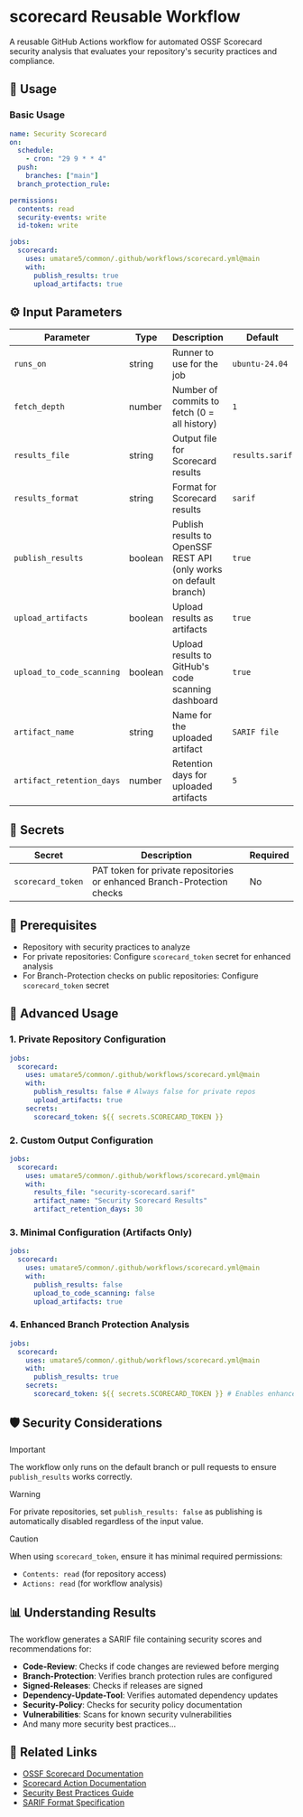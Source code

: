 # scorecard Reusable Workflow

A reusable GitHub Actions workflow for automated OSSF Scorecard security analysis that evaluates your repository's security practices and compliance.

## 🚀 Usage

### Basic Usage

```yaml
name: Security Scorecard
on:
  schedule:
    - cron: "29 9 * * 4"
  push:
    branches: ["main"]
  branch_protection_rule:

permissions:
  contents: read
  security-events: write
  id-token: write

jobs:
  scorecard:
    uses: umatare5/common/.github/workflows/scorecard.yml@main
    with:
      publish_results: true
      upload_artifacts: true
```

## ⚙️ Input Parameters

| Parameter                 | Type    | Description                                                        | Default         |
| ------------------------- | ------- | ------------------------------------------------------------------ | --------------- |
| `runs_on`                 | string  | Runner to use for the job                                          | `ubuntu-24.04`  |
| `fetch_depth`             | number  | Number of commits to fetch (0 = all history)                       | `1`             |
| `results_file`            | string  | Output file for Scorecard results                                  | `results.sarif` |
| `results_format`          | string  | Format for Scorecard results                                       | `sarif`         |
| `publish_results`         | boolean | Publish results to OpenSSF REST API (only works on default branch) | `true`          |
| `upload_artifacts`        | boolean | Upload results as artifacts                                        | `true`          |
| `upload_to_code_scanning` | boolean | Upload results to GitHub's code scanning dashboard                 | `true`          |
| `artifact_name`           | string  | Name for the uploaded artifact                                     | `SARIF file`    |
| `artifact_retention_days` | number  | Retention days for uploaded artifacts                              | `5`             |

## 🔐 Secrets

| Secret            | Description                                                             | Required |
| ----------------- | ----------------------------------------------------------------------- | -------- |
| `scorecard_token` | PAT token for private repositories or enhanced Branch-Protection checks | No       |

## 📝 Prerequisites

- Repository with security practices to analyze
- For private repositories: Configure `scorecard_token` secret for enhanced analysis
- For Branch-Protection checks on public repositories: Configure `scorecard_token` secret

## 📖 Advanced Usage

### 1. Private Repository Configuration

```yaml
jobs:
  scorecard:
    uses: umatare5/common/.github/workflows/scorecard.yml@main
    with:
      publish_results: false # Always false for private repos
      upload_artifacts: true
    secrets:
      scorecard_token: ${{ secrets.SCORECARD_TOKEN }}
```

### 2. Custom Output Configuration

```yaml
jobs:
  scorecard:
    uses: umatare5/common/.github/workflows/scorecard.yml@main
    with:
      results_file: "security-scorecard.sarif"
      artifact_name: "Security Scorecard Results"
      artifact_retention_days: 30
```

### 3. Minimal Configuration (Artifacts Only)

```yaml
jobs:
  scorecard:
    uses: umatare5/common/.github/workflows/scorecard.yml@main
    with:
      publish_results: false
      upload_to_code_scanning: false
      upload_artifacts: true
```

### 4. Enhanced Branch Protection Analysis

```yaml
jobs:
  scorecard:
    uses: umatare5/common/.github/workflows/scorecard.yml@main
    with:
      publish_results: true
    secrets:
      scorecard_token: ${{ secrets.SCORECARD_TOKEN }} # Enables enhanced checks
```

## 🛡️ Security Considerations

> [!IMPORTANT]
> The workflow only runs on the default branch or pull requests to ensure `publish_results` works correctly.

> [!WARNING]
> For private repositories, set `publish_results: false` as publishing is automatically disabled regardless of the input value.

> [!CAUTION]
> When using `scorecard_token`, ensure it has minimal required permissions:
>
> - `Contents: read` (for repository access)
> - `Actions: read` (for workflow analysis)

## 📊 Understanding Results

The workflow generates a SARIF file containing security scores and recommendations for:

- **Code-Review**: Checks if code changes are reviewed before merging
- **Branch-Protection**: Verifies branch protection rules are configured
- **Signed-Releases**: Checks if releases are signed
- **Dependency-Update-Tool**: Verifies automated dependency updates
- **Security-Policy**: Checks for security policy documentation
- **Vulnerabilities**: Scans for known security vulnerabilities
- And many more security best practices...

## 🔗 Related Links

- [OSSF Scorecard Documentation](https://github.com/ossf/scorecard)
- [Scorecard Action Documentation](https://github.com/ossf/scorecard-action)
- [Security Best Practices Guide](https://docs.github.com/en/code-security)
- [SARIF Format Specification](https://sarifweb.azurewebsites.net/)
